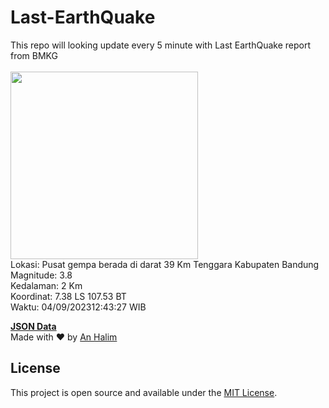 # Last-EarthQuake
This repo will looking update every 5 minute with Last EarthQuake report from BMKG
<br>
<br>
<img src="https://static.bmkg.go.id/20230904124327.mmi.jpg" width="300"/>
<br>
Lokasi: Pusat gempa berada di darat 39 Km Tenggara Kabupaten Bandung <br>
Magnitude: 3.8 <br>
Kedalaman: 2 Km <br>
Koordinat: 7.38 LS 107.53 BT <br>
Waktu: 04/09/202312:43:27 WIB <br>

<a href="./data/data.json">**JSON Data**</a>
<br>
Made with ❤️ by <a href="https://github.com/an-halim">An Halim</a>
## License

This project is open source and available under the [MIT License](LICENSE).
